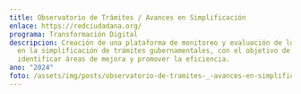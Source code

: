 ```yaml
---
title: Observatorio de Trámites / Avances en Simplificación
enlace: https://redciudadana.org/
programa: Transformación Digital
descripcion: Creación de una plataforma de monitoreo y evaluación de los avances
  en la simplificación de trámites gubernamentales, con el objetivo de
  identificar áreas de mejora y promover la eficiencia.
ano: "2024"
foto: /assets/img/posts/observatorio-de-tramites-_-avances-en-simplificacion.png
---
```

